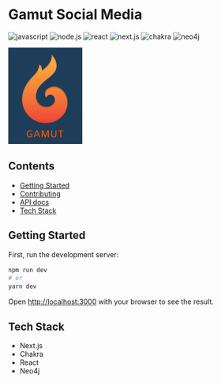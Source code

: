 # Gamut Social Media

![javascript](https://img.shields.io/badge/JavaScript-323330?style=for-the-badge&logo=javascript&logoColor=F7DF1E)
![node.js](https://img.shields.io/badge/Node.js-339933?style=for-the-badge&logo=nodedotjs&logoColor=white)
![react](https://img.shields.io/badge/React-20232A?style=for-the-badge&logo=react&logoColor=61DAFB)
![next.js](https://img.shields.io/badge/next.js-000000?style=for-the-badge&logo=nextdotjs&logoColor=white)
![chakra](https://img.shields.io/badge/Chakra--UI-319795?style=for-the-badge&logo=chakra-ui&logoColor=white)
![neo4j](	https://img.shields.io/badge/Neo4j-018bff?style=for-the-badge&logo=neo4j&logoColor=white)

<img src="docs/logo.png" width="150"/>

## Contents

- [Getting Started](#getting-started)
- [Contributing](CONTRIBUTING.md)
- [API docs](docs/API-guide.md)
- [Tech Stack](#tech-stack)

## Getting Started

First, run the development server:

```bash
npm run dev
# or
yarn dev
```

Open [http://localhost:3000](http://localhost:3000) with your browser to see the result.

## Tech Stack

- Next.js
- Chakra
- React
- Neo4j
